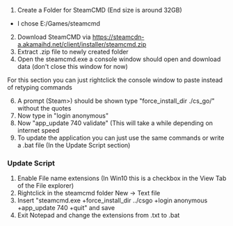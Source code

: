1. Create a Folder for SteamCMD (End size is around 32GB)
  - I chose E:/Games/steamcmd
2. Download SteamCMD via https://steamcdn-a.akamaihd.net/client/installer/steamcmd.zip
3. Extract .zip file to newly created folder
4. Open the steamcmd.exe a console window should open and download data (don't close this window for now)

For this section you can just rightclick the console window to paste instead of retyping commands

6. A prompt (Steam>) should be shown type "force_install_dir ./cs_go/" without the quotes
7. Now type in "login anonymous"
8. Now "app_update 740 validate" (This will take a while depending on internet speed
9. To update the application you can just use the same commands or write a .bat file (In the Update Script section)

























### Update Script
1. Enable File name extensions (In Win10 this is a checkbox in the View Tab of the File explorer)
2. Rightclick in the steamcmd folder  New -> Text file 
3. Insert "steamcmd.exe +force_install_dir ../csgo +login anonymous +app_update 740 +quit" and save
4. Exit Notepad and change the extensions from .txt to .bat
